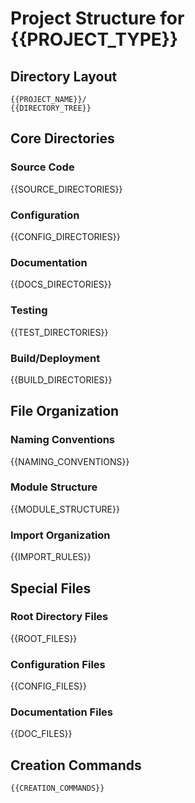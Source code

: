 # Project Structure for {{PROJECT_TYPE}}

## Directory Layout
```
{{PROJECT_NAME}}/
{{DIRECTORY_TREE}}
```

## Core Directories

### Source Code
{{SOURCE_DIRECTORIES}}

### Configuration
{{CONFIG_DIRECTORIES}}

### Documentation
{{DOCS_DIRECTORIES}}

### Testing
{{TEST_DIRECTORIES}}

### Build/Deployment
{{BUILD_DIRECTORIES}}

## File Organization

### Naming Conventions
{{NAMING_CONVENTIONS}}

### Module Structure
{{MODULE_STRUCTURE}}

### Import Organization
{{IMPORT_RULES}}

## Special Files

### Root Directory Files
{{ROOT_FILES}}

### Configuration Files
{{CONFIG_FILES}}

### Documentation Files
{{DOC_FILES}}

## Creation Commands
```bash
{{CREATION_COMMANDS}}
```